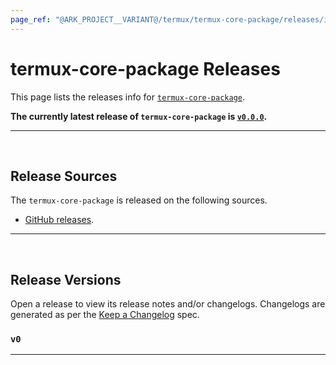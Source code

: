 ```yaml
---
page_ref: "@ARK_PROJECT__VARIANT@/termux/termux-core-package/releases/index.html"
---
```


# termux-core-package Releases

This page lists the releases info for [`termux-core-package`](https://github.com/termux/termux-core-package).

**The currently latest release of `termux-core-package` is [`v0.0.0`](0/v0.0.0.md).**

---

&nbsp;





## Release Sources

The `termux-core-package` is released on the following sources.

- [GitHub releases](https://github.com/termux/termux-core-package/releases).

---

&nbsp;





## Release Versions

Open a release to view its release notes and/or changelogs. Changelogs are generated as per the [Keep a Changelog](https://github.com/olivierlacan/keep-a-changelog) spec.

### `v0`

---

&nbsp;
